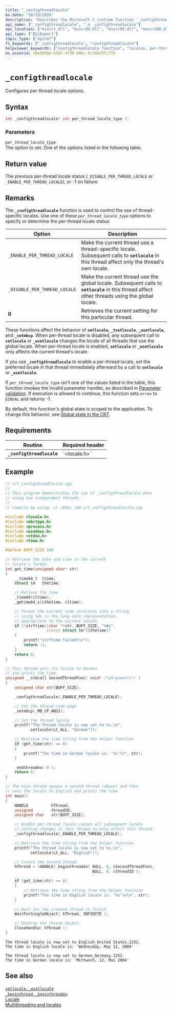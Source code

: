 ```yaml
---
title: "_configthreadlocale"
ms.date: "10/29/2020"
description: "Describes the Microsoft C runtime function `_configthreadlocale`  used to  configure per-thread locale options."
api_name: ["_configthreadlocale", "_o__configthreadlocale"]
api_location: ["msvcrt.dll", "msvcr80.dll", "msvcr90.dll", "msvcr100.dll", "msvcr100_clr0400.dll", "msvcr110.dll", "msvcr110_clr0400.dll", "msvcr120.dll", "msvcr120_clr0400.dll", "ucrtbase.dll", "api-ms-win-crt-locale-l1-1-0.dll", "api-ms-win-crt-private-l1-1-0.dll"]
api_type: ["DLLExport"]
topic_type: ["apiref"]
f1_keywords: ["_configthreadlocale", "configthreadlocale"]
helpviewer_keywords: ["configthreadlocale function", "locales, per-thread", "_configthreadlocale function", "per-thread locale", "thread locale"]
ms.assetid: 10e4050e-b587-4f30-80bc-6c76b35fc770
---
```

# `_configthreadlocale`

Configures per-thread locale options.

## Syntax

```C
int _configthreadlocale( int per_thread_locale_type );
```

### Parameters

*`per_thread_locale_type`*\
The option to set. One of the options listed in the following table.

## Return value

The previous per-thread locale status (`_DISABLE_PER_THREAD_LOCALE` or `_ENABLE_PER_THREAD_LOCALE`), or -1 on failure.

## Remarks

The **`_configthreadlocale`** function is used to control the use of thread-specific locales. Use one of these *`per_thread_locale_type`* options to specify or determine the per-thread locale status:

| Option | Description |
|-|-|
| `_ENABLE_PER_THREAD_LOCALE` | Make the current thread use a thread-specific locale. Subsequent calls to **`setlocale`** in this thread affect only the thread's own locale. |
| `_DISABLE_PER_THREAD_LOCALE` | Make the current thread use the global locale. Subsequent calls to **`setlocale`** in this thread affect other threads using the global locale. |
| **0** | Retrieves the current setting for this particular thread. |

These functions affect the behavior of **`setlocale`**, **`_tsetlocale`**, **`_wsetlocale`**, and **`_setmbcp`**. When per-thread locale is disabled, any subsequent call to **`setlocale`** or **`_wsetlocale`** changes the locale of all threads that use the global locale. When per-thread locale is enabled, **`setlocale`** or **`_wsetlocale`** only affects the current thread's locale.

If you use **`_configthreadlocale`** to enable a per-thread locale, set the preferred locale in that thread immediately afterward by a call to **`setlocale`** or **`_wsetlocale`**.

If *`per_thread_locale_type`* isn't one of the values listed in the table, this function invokes the invalid parameter handler, as described in [Parameter validation](../parameter-validation.md). If execution is allowed to continue, this function sets `errno` to `EINVAL` and returns -1.

By default, this function's global state is scoped to the application. To change this behavior, see [Global state in the CRT](../global-state.md).

## Requirements

| Routine | Required header |
|---|---|
| **`_configthreadlocale`** | \`<locale.h>` |

## Example

```cpp
// crt_configthreadlocale.cpp
//
// This program demonstrates the use of _configthreadlocale when
// using two independent threads.
//
// Compile by using: cl /EHsc /W4 crt_configthreadlocale.cpp

#include <locale.h>
#include <mbctype.h>
#include <process.h>
#include <windows.h>
#include <stdio.h>
#include <time.h>

#define BUFF_SIZE 100

// Retrieve the date and time in the current
// locale's format.
int get_time(unsigned char* str)
{
    __time64_t  ltime;
    struct tm   thetime;

    // Retieve the time
    _time64(&ltime);
    _gmtime64_s(&thetime, &ltime);

    // Format the current time structure into a string
    // using %#x is the long date representation,
    // appropriate to the current locale
    if (!strftime((char *)str, BUFF_SIZE, "%#x",
                  (const struct tm*)&thetime))
    {
        printf("strftime failed!\n");
        return -1;
    }
    return 0;
}

// This thread sets its locale to German
// and prints the time.
unsigned __stdcall SecondThreadFunc( void* /*pArguments*/ )
{
    unsigned char str[BUFF_SIZE];

    _configthreadlocale(_ENABLE_PER_THREAD_LOCALE);

    // Set the thread code page
    _setmbcp(_MB_CP_ANSI);

    // Set the thread locale
    printf("The thread locale is now set to %s.\n",
           setlocale(LC_ALL, "German"));

    // Retrieve the time string from the helper function
    if (get_time(str) == 0)
    {
        printf("The time in German locale is: '%s'\n", str);
    }

    _endthreadex( 0 );
    return 0;
}

// The main thread spawns a second thread (above) and then
// sets the locale to English and prints the time.
int main()
{
    HANDLE          hThread;
    unsigned        threadID;
    unsigned char   str[BUFF_SIZE];

    // Enable per-thread locale causes all subsequent locale
    // setting changes in this thread to only affect this thread.
    _configthreadlocale(_ENABLE_PER_THREAD_LOCALE);

    // Retrieve the time string from the helper function
    printf("The thread locale is now set to %s.\n",
           setlocale(LC_ALL, "English"));

    // Create the second thread.
    hThread = (HANDLE)_beginthreadex( NULL, 0, &SecondThreadFunc,
                                      NULL, 0, &threadID );

    if (get_time(str) == 0)
    {
        // Retrieve the time string from the helper function
        printf("The time in English locale is: '%s'\n\n", str);
    }

    // Wait for the created thread to finish.
    WaitForSingleObject( hThread, INFINITE );

    // Destroy the thread object.
    CloseHandle( hThread );
}
```

```Output
The thread locale is now set to English_United States.1252.
The time in English locale is: 'Wednesday, May 12, 2004'

The thread locale is now set to German_Germany.1252.
The time in German locale is: 'Mittwoch, 12. Mai 2004'
```

## See also

[`setlocale`, `_wsetlocale`](setlocale-wsetlocale.md)\
[`_beginthread`, `_beginthreadex`](beginthread-beginthreadex.md)\
[Locale](../locale.md)\
[Multithreading and locales](../../parallel/multithreading-and-locales.md)
